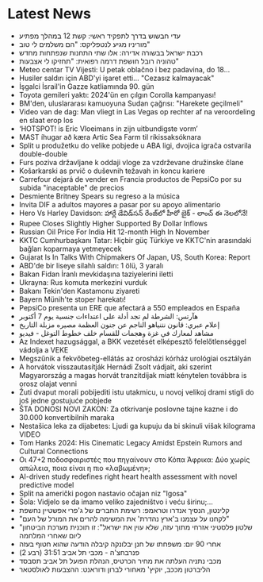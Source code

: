 # Latest News
-  עדי חבשוש בדרך לתפקיד ראשי: קשת 12 במהלך מפתיע
-  מוריניו מגיע לנטפליקס: "הם משלמים לי טוב"
-  רכבת ישראל בבשורה אדירה: אלו שתי התחנות שנפתחות מחדש
-  טהוניה רובל חושפת דרמה רפואית: "תחזיקו לי אצבעות"
-  Meteo centar TV Vijesti: U petak oblačno i bez padavina, do 18...
-  Husiler saldırı için ABD'yi işaret etti... "Cezasız kalmayacak"
-  İşgalci İsrail'in Gazze katliamında 90. gün
-  Toyota gemileri yaktı: 2024'ün en çılgın Corolla kampanyası!
-  BM'den, uluslararası kamuoyuna Sudan çağrısı: "Harekete geçilmeli"
-  Video van de dag: Man vliegt in Las Vegas op rechter af na veroorde­ling en slaat erop los
-  ‘HOTSPOT! is Eric Vloeimans in zijn uitbundigste vorm’
-  MAST í­hugar að kæra Artic Sea Farm til ríkis­sak­sóknara
-  Split u produžetku do velike pobjede u ABA ligi, dvojica igrača ostvarila double-double
-  Furs poziva državljane k oddaji vloge za vzdrževane družinske člane
-  Košarkarski as prvič o duševnih težavah in koncu kariere
-  Carrefour dejará de vender en Francia productos de PepsiCo por su subida "inaceptable" de precios
-  Desmiente Britney Spears su regreso a la música
-  Invita DIF a adultos mayores a pasar por su apoyo alimentario
-  Hero Vs Harley Davidson: హార్లే డేవిడ్‌సన్ రేంజ్‌లో హీరో బైక్ - లాంచ్ ఈ నెలలోనే!
-  Rupee Closes Slightly Higher Supported By Dollar Inflows
-  Russian Oil Price For India Hit 12-month High In November
-  KKTC Cumhurbaşkanı Tatar: Hiçbir güç Türkiye ve KKTC'nin arasındaki bağları koparmaya yetmeyecek
-  Gujarat Is In Talks With Chipmakers Of Japan, US, South Korea: Report
-  ABD'de bir liseye silahlı saldırı: 1 ölü, 3 yaralı
-  Bakan Fidan İranlı mevkidaşına taziyelerini iletti
-  Ukrayna: Rus komuta merkezini vurduk
-  Bakanı Tekin'den Kastamonu ziyareti
-  Bayern Münih'te stoper harekatı!
-  PepsiCo presenta un ERE que afectará a 550 empleados en España
-  هآرتس: الشرطة لم تجد أدلة على اعتداءات جنسية يوم 7 أكتوبر
-  إعلام عبري: قانون نتنياهو الناجم عن جنون العظمة مصيره مزبلة التاريخ
-  مشاهد لمعارك في غزة وهجمات للقسام خلف خطوط التوغل - فيديو
-  Az Indexet hazugsággal, a BKK vezetését elképesztő felelőtlenséggel vádolja a VEKE
-  Megszűnik a fekvőbeteg-ellátás az orosházi kórház urológiai osztályán
-  A horvátok visszautasítják Hernádi Zsolt vádjait, aki szerint Magyarország a magas horvát tranzitdíjak miatt kénytelen továbbra is orosz olajat venni
-  Žuti dvaput morali pobijediti istu utakmicu, u novoj velikoj drami stigli do još jedne gostujuće pobjede
-  ŠTA DONOSI NOVI ZAKON: Za otkrivanje poslovne tajne kazne i do 30.000 konvertibilnih maraka
-  Nestašica leka za dijabetes: Ljudi ga kupuju da bi skinuli višak kilograma VIDEO
-  Tom Hanks 2024: His Cinematic Legacy Amidst Epstein Rumors and Cultural Connections
-  Οι 47+2 ποδοσφαιριστές που πηγαίνουν στο Κόπα Άφρικα: Δύο χωρίς απώλεια, ποια είναι η πιο «λαβωμένη»;
-  AI-driven study redefines right heart health assessment with novel predictive model
-  Split na američki pogon nastavio očajan niz "Igosa"
-  Šola: Vidjelo se da imamo veliko zajedništvo i veću širinu;...
-  קלינטון, הנסיך אנדרו וטראמפ: רשימת החברים של ג'פרי אפשטיין נחשפת
-  "לקחנו על עצמנו ב'ארץ נהדרת' את המשימה להרים את המורל של העם"
-  "שלטון פלסטיני אזרחי מתוך עזה, שלא עוין את ישראל": זו תוכנית מערכת הביטחון ליום שאחרי המלחמה
-  אחרי 90 יום: משפחתו של חנן יבלונקה קיבלה הודעה שהוא חטוף בעזה
-  פנרבחצ'ה - מכבי תל אביב 31:51 (רבע 2)
-  מכבי נתניה העלתה את מחיר הכרטיס, הנהלת הפועל תל אביב תסבסד
-  הליברטון מככב, יוקיץ' מאחורי לברון ודוראנט: ההצבעות לאולסטאר
